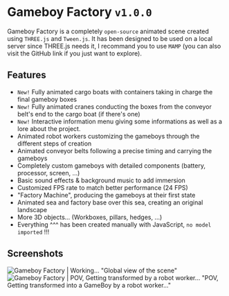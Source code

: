 # **Gameboy Factory `v1.0.0`**

Gameboy Factory is a completely `open-source` animated scene created using `THREE.js` and `Tween.js`.
It has been designed to be used on a local server since THREE.js needs it, I recommand you to use `MAMP` (you can also visit the GitHub link if you just want to explore).

## **Features**

* `New!` Fully animated cargo boats with containers taking in charge the final gameboy boxes
* `New!` Fully animated cranes conducting the boxes from the conveyor belt's end to the cargo boat (if there's one)
* `New!` Interactive information menu giving some informations as well as a lore about the project.
* Animated robot workers customizing the gameboys through the different steps of creation
* Animated conveyor belts following a precise timing and carrying the gameboys
* Completely custom gameboys with detailed components (battery, processor, screen, ...)
* Basic sound effects & background music to add immersion
* Customized FPS rate to match better performance (24 FPS)
* "Factory Machine", producing the gameboys at their first state
* Animated sea and factory base over this sea, creating an original landscape
* More 3D objects... (Workboxes, pillars, hedges, ...)
* Everything ^^^ has been created manually with JavaScript, `no model imported` !!!

## **Screenshots**

![Gameboy Factory | Working...](https://i.imgur.com/9fXLBbA.png)
"Global view of the scene"
![Gameboy Factory | POV, Getting transformed by a robot worker...](https://i.imgur.com/wUkXCi4.png)
"POV, Getting transformed into a GameBoy by a robot worker..."

